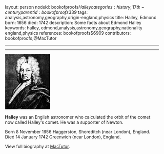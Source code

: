 layout: person
nodeid: bookofproofs$Halley
categories: history,17th-century
parentid: bookofproofs$339
tags: analysis,astronomy,geography,origin-england,physics
title: Halley, Edmond
born: 1656
died: 1742
description: Some facts about Edmond Halley
keywords: halley, edmond,analysis,astronomy,geography,nationality england,physics
references: bookofproofs$6909
contributors: bookofproofs,@MacTutor

---


---

![Halley.jpg](https://github.com/bookofproofs/bookofproofs.github.io/blob/main/_sources/_assets/images/portraits/Halley.jpg?raw=true)

**Halley** was an English astronomer who calculated the orbit of the comet now called Halley's comet. He was a supporter of Newton.

Born 8 November 1656 Haggerston, Shoreditch (near London), England. Died 14 January 1742 Greenwich (near London), England.


View full biography at [MacTutor](https://mathshistory.st-andrews.ac.uk/Biographies/Halley/).
